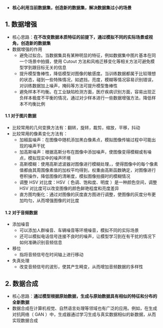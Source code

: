 - **核心利用当前数据集，创造新的数据集，解决数据集过小的场景**

## 1. 数据增强

- 核心思路：**在不改变数据本质特征的前提下，通过模拟不同的实际场景或视角，创造新的数据集**
- 数据增强的作用
  - 避免过拟合。当数据集具有某种明显的特征，例如数据集中图片基本在同一个场景中拍摄，使用 Cutout 方法和风格迁移变化等相关方法可避免模型学到跟目标无关的信息
  - 提升模型鲁棒性，降低模型对图像的敏感度。当训练数据都属于比较理想的状态，碰到一些特殊情况，如遮挡，亮度，模糊等情况容易识别错误，对训练数据加上噪声，掩码等方法可提升模型鲁棒性
  - 避免样本不均衡。在工业缺陷检测方面，医疗疾病识别方面，容易出现正负样本极度不平衡的情况，通过对少样本进行一些数据增强方法，降低样本不均衡比例

#### 1.1 对于图片数据

- 比较常用的几何变换方法有：翻转，旋转，裁剪，缩放，平移，抖动
- 比较常用的像素变化方法有：
  - 加椒盐噪声：在图像中随机添加黑白像素点，模拟图像传输过程中可能出现的噪声干扰
  - 加高斯噪声：根据高斯分布在图像中添加噪声，使图像变得模糊或有噪点，模拟现实中的噪声环境
  - 高斯模糊：使用高斯滤波器对图像进行模糊处理，，使得图像中的每个像素值都由其周围像素值的加权平均得到，权重由高斯函数确定，对图像进行卷积操作，降低图像的清晰度，模拟图像拍摄时的模糊情况
  - 调整 HSV 对比度：HSV（ 色调、饱和度、明度 ）是一种颜色空间，调整 HSV 对比度可以改变图像的颜色鲜艳程度和亮度差异
  - 直方图均衡化：通过对图像的灰度直方图进行调整，使图像的灰度分布更加均匀，从而增强图像的对比度

#### 1.2 对于音频数据

- 添加噪音
  - 可以添加人群噪音、车辆噪音等环境噪音，模拟不同的实际场景
  - 还可以模拟电话信号连接不良时的噪声，让模型学习到在有干扰的情况下如何准确识别音频信息
- 移位
  - 指将音频信号在时间轴上进行移动
- 失真处理
  - 改变音频信号的波形，使其产生畸变，从而增加音频数据的多样性

## 2. 数据合成

- 核心思路：**通过模型根据原始数据，生成与原始数据具有相似的特征和分布的全新数据**
- 数据合成在计算机视觉、自然语言处理等领域也有广泛的应用。例如，在生成对抗网络（ GAN ）中，生成器通过学习生成与真实数据相似的新数据，从而实现数据合成
